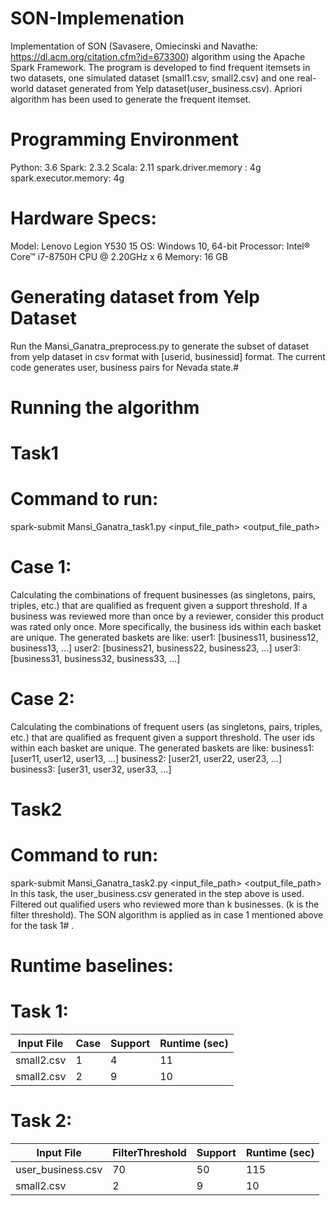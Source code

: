 # SON-Implemenation

Implementation of SON (Savasere, Omiecinski and Navathe: https://dl.acm.org/citation.cfm?id=673300) algorithm using the Apache Spark Framework. The program is developed to find frequent itemsets in two datasets, one simulated dataset (small1.csv, small2.csv) and one real-world dataset generated from Yelp dataset(user_business.csv). Apriori algorithm has been used to generate the frequent itemset.

# Programming Environment
Python: 3.6
Spark: 2.3.2
Scala: 2.11
spark.driver.memory :  4g
spark.executor.memory: 4g

# Hardware Specs:
Model: Lenovo Legion Y530 15
OS: Windows 10, 64-bit
Processor: Intel® Core™ i7-8750H CPU @ 2.20GHz x 6
Memory: 16 GB

# Generating dataset from Yelp Dataset
Run the Mansi_Ganatra_preprocess.py to generate the subset of dataset from yelp dataset in csv format with [userid, businessid] format. The current code generates user, business pairs for Nevada state.# 

# Running the algorithm
# Task1
# Command to run:
spark-submit Mansi_Ganatra_task1.py <case number> <support> <input_file_path> <output_file_path>

# Case 1:
Calculating the combinations of frequent businesses (as singletons, pairs, triples, etc.) that are qualified as frequent given a support threshold. If a business was reviewed more than once by a reviewer, consider this product was rated only once. More specifically, the business ids within each basket are unique. The generated baskets are like:
user1: [business11, business12, business13, ...]
user2: [business21, business22, business23, ...]
user3: [business31, business32, business33, ...]

# Case 2:
Calculating the combinations of frequent users (as singletons, pairs, triples, etc.) that are qualified as frequent given a support threshold. The user ids within each basket are unique. The generated baskets are like:
business1: [user11, user12, user13, ...]
business2: [user21, user22, user23, ...]
business3: [user31, user32, user33, ...]

# Task2
# Command to run:
spark-submit Mansi_Ganatra_task2.py <filter threshold> <support> <input_file_path> <output_file_path>
In this task, the user_business.csv generated in the step above is used. Filtered out qualified users who reviewed more than k businesses. (k is the filter threshold).
The SON algorithm is applied as in case 1 mentioned above for the task 1# .

# Runtime baselines:
# Task 1:

| Input File  | Case | Support | Runtime (sec) |
| ------------- | ------------- | ------------- |  ------------- |
| small2.csv  | 1  | 4 | 11
| small2.csv  | 2 | 9  | 10


# Task 2:
| Input File  | FilterThreshold | Support | Runtime (sec) |
| ------------- | ------------- | ------------- |  ------------- |
| user_business.csv  | 70  | 50 | 115
| small2.csv  | 2 | 9  | 10
